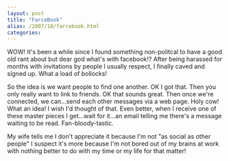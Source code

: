 ```yaml
---
layout: post
title: "FarceBook"
alias: /2007/10/farcebook.html
categories:
---
```

WOW! It's been a while since I found something non-politcal to have a good old rant about but dear god what's with facebook!? After being harassed for months with invitations by people I usually respect, I finally caved and signed up. What a load of bollocks!

So the idea is we want people to find one another. OK I got that. Then you only really want to link to friends. OK that sounds great. Then once we're connected, we can...send each other messages via a web page. Holy cow! What an idea! I wish I'd thought of that. Even better, when I receive one of these master pieces I get...wait for it...an email telling me there's a message waiting to be read. Fan-bloody-tastic.

My wife tells me I don't appreciate it because I'm not "as social as other people" I suspect it's more because I'm not bored out of my brains at work with nothing better to do with my time or my life for that matter!
